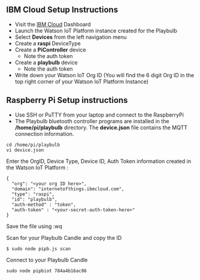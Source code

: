## IBM Cloud Setup Instructions

- Visit the [IBM Cloud](https://console.bluemix.net/dashboard/apps/) Dashboard
- Launch the Watson IoT Platform instance created for the Playbulb
- Select **Devices** from the left navigation menu
- Create a **raspi** DeviceType
- Create a **PiController** device
  - Note the auth token
- Create a **playbulb** device
  - Note the auth token
- Write down your Watson IoT Org ID (You will find the 6 digit Org ID in the top right corner of your Watson IoT Platform Instance)


## Raspberry Pi Setup instructions

- Use SSH or PuTTY from your laptop and connect to the RaspberryPi
- The Playbulb bluetooth controller programs are installed in the **/home/pi/playbulb** directory. The **device.json** file contains the MQTT connection information. 
```
cd /home/pi/playbulb
vi device.json
```
Enter the OrgID, Device Type, Device ID, Auth Token information created in the Watson IoT Platform :
```
{
  "org": "<your org ID here>",
  "domain": "internetofthings.ibmcloud.com",
  "type": "raspi",
  "id": "playbulb",
  "auth-method" : "token",
  "auth-token" : "<your-secret-auth-token-here>"
}
```
Save the file using :wq

Scan for your Playbulb Candle and copy the ID
```
$ sudo node pipb.js scan
```
Connect to your Playbulb Candle
```
sudo node pipbiot 784a4b16ac86
```
